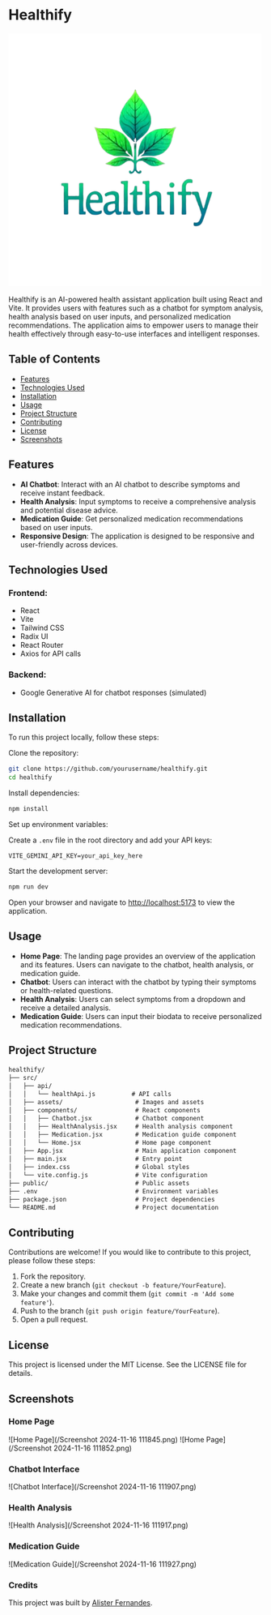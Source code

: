 # Healthify

![Healthify Logo](/healthify.png)

Healthify is an AI-powered health assistant application built using React and Vite. It provides users with features such as a chatbot for symptom analysis, health analysis based on user inputs, and personalized medication recommendations. The application aims to empower users to manage their health effectively through easy-to-use interfaces and intelligent responses.

## Table of Contents
- [Features](#features)
- [Technologies Used](#technologies-used)
- [Installation](#installation)
- [Usage](#usage)
- [Project Structure](#project-structure)
- [Contributing](#contributing)
- [License](#license)
- [Screenshots](#screenshots)

## Features
- **AI Chatbot**: Interact with an AI chatbot to describe symptoms and receive instant feedback.
- **Health Analysis**: Input symptoms to receive a comprehensive analysis and potential disease advice.
- **Medication Guide**: Get personalized medication recommendations based on user inputs.
- **Responsive Design**: The application is designed to be responsive and user-friendly across devices.

## Technologies Used

### Frontend:
- React
- Vite
- Tailwind CSS
- Radix UI
- React Router
- Axios for API calls

### Backend:
- Google Generative AI for chatbot responses (simulated)

## Installation
To run this project locally, follow these steps:

Clone the repository:
```bash
git clone https://github.com/yourusername/healthify.git
cd healthify
```

Install dependencies:
```bash
npm install
```

Set up environment variables:

Create a `.env` file in the root directory and add your API keys:
```plaintext
VITE_GEMINI_API_KEY=your_api_key_here
```

Start the development server:
```bash
npm run dev
```

Open your browser and navigate to [http://localhost:5173](http://localhost:5173) to view the application.

## Usage
- **Home Page**: The landing page provides an overview of the application and its features. Users can navigate to the chatbot, health analysis, or medication guide.
- **Chatbot**: Users can interact with the chatbot by typing their symptoms or health-related questions.
- **Health Analysis**: Users can select symptoms from a dropdown and receive a detailed analysis.
- **Medication Guide**: Users can input their biodata to receive personalized medication recommendations.

## Project Structure
```
healthify/
├── src/
│   ├── api/
│   │   └── healthApi.js          # API calls
│   ├── assets/                    # Images and assets
│   ├── components/                # React components
│   │   ├── Chatbot.jsx            # Chatbot component
│   │   ├── HealthAnalysis.jsx     # Health analysis component
│   │   ├── Medication.jsx         # Medication guide component
│   │   └── Home.jsx               # Home page component
│   ├── App.jsx                    # Main application component
│   ├── main.jsx                   # Entry point
│   ├── index.css                  # Global styles
│   └── vite.config.js             # Vite configuration
├── public/                        # Public assets
├── .env                           # Environment variables
├── package.json                   # Project dependencies
└── README.md                      # Project documentation
```

## Contributing
Contributions are welcome! If you would like to contribute to this project, please follow these steps:
1. Fork the repository.
2. Create a new branch (`git checkout -b feature/YourFeature`).
3. Make your changes and commit them (`git commit -m 'Add some feature'`).
4. Push to the branch (`git push origin feature/YourFeature`).
5. Open a pull request.

## License
This project is licensed under the MIT License. See the LICENSE file for details.

## Screenshots
### Home Page
![Home Page](/Screenshot 2024-11-16 111845.png)
![Home Page](/Screenshot 2024-11-16 111852.png)

### Chatbot Interface
![Chatbot Interface](/Screenshot 2024-11-16 111907.png)

### Health Analysis
![Health Analysis](/Screenshot 2024-11-16 111917.png)

### Medication Guide
![Medication Guide](/Screenshot 2024-11-16 111927.png)

### Credits
This project was built by [Alister Fernandes](https://github.com/Alister1210).